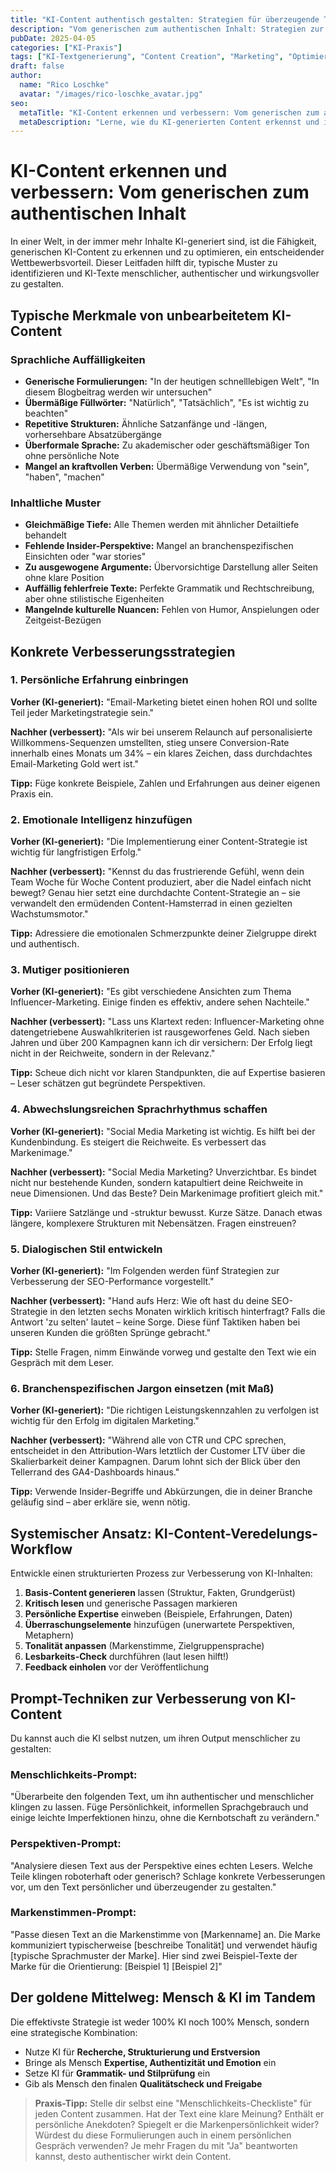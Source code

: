 ```yaml
---
title: "KI-Content authentisch gestalten: Strategien für überzeugende Texte"
description: "Vom generischen zum authentischen Inhalt: Strategien zur Optimierung KI-generierter Texte"
pubDate: 2025-04-05
categories: ["KI-Praxis"]
tags: ["KI-Textgenerierung", "Content Creation", "Marketing", "Optimierung", "Authentizität"]
draft: false
author:
  name: "Rico Loschke"
  avatar: "/images/rico-loschke_avatar.jpg"
seo:
  metaTitle: "KI-Content erkennen und verbessern: Vom generischen zum authentischen Inhalt"
  metaDescription: "Lerne, wie du KI-generierten Content erkennst und in authentische, wirkungsvolle Inhalte verwandelst - Praktische Strategien für Marketer"
---
```


# KI-Content erkennen und verbessern: Vom generischen zum authentischen Inhalt

In einer Welt, in der immer mehr Inhalte KI-generiert sind, ist die Fähigkeit, generischen KI-Content zu erkennen und zu optimieren, ein entscheidender Wettbewerbsvorteil. Dieser Leitfaden hilft dir, typische Muster zu identifizieren und KI-Texte menschlicher, authentischer und wirkungsvoller zu gestalten.

## Typische Merkmale von unbearbeitetem KI-Content

### Sprachliche Auffälligkeiten

- **Generische Formulierungen:** "In der heutigen schnelllebigen Welt", "In diesem Blogbeitrag werden wir untersuchen"
- **Übermäßige Füllwörter:** "Natürlich", "Tatsächlich", "Es ist wichtig zu beachten"
- **Repetitive Strukturen:** Ähnliche Satzanfänge und -längen, vorhersehbare Absatzübergänge
- **Überformale Sprache:** Zu akademischer oder geschäftsmäßiger Ton ohne persönliche Note
- **Mangel an kraftvollen Verben:** Übermäßige Verwendung von "sein", "haben", "machen"

### Inhaltliche Muster

- **Gleichmäßige Tiefe:** Alle Themen werden mit ähnlicher Detailtiefe behandelt
- **Fehlende Insider-Perspektive:** Mangel an branchenspezifischen Einsichten oder "war stories"
- **Zu ausgewogene Argumente:** Übervorsichtige Darstellung aller Seiten ohne klare Position
- **Auffällig fehlerfreie Texte:** Perfekte Grammatik und Rechtschreibung, aber ohne stilistische Eigenheiten
- **Mangelnde kulturelle Nuancen:** Fehlen von Humor, Anspielungen oder Zeitgeist-Bezügen

## Konkrete Verbesserungsstrategien

### 1. Persönliche Erfahrung einbringen

**Vorher (KI-generiert):**
"Email-Marketing bietet einen hohen ROI und sollte Teil jeder Marketingstrategie sein."

**Nachher (verbessert):**
"Als wir bei unserem Relaunch auf personalisierte Willkommens-Sequenzen umstellten, stieg unsere Conversion-Rate innerhalb eines Monats um 34% – ein klares Zeichen, dass durchdachtes Email-Marketing Gold wert ist."

**Tipp:** Füge konkrete Beispiele, Zahlen und Erfahrungen aus deiner eigenen Praxis ein.

### 2. Emotionale Intelligenz hinzufügen

**Vorher (KI-generiert):**
"Die Implementierung einer Content-Strategie ist wichtig für langfristigen Erfolg."

**Nachher (verbessert):**
"Kennst du das frustrierende Gefühl, wenn dein Team Woche für Woche Content produziert, aber die Nadel einfach nicht bewegt? Genau hier setzt eine durchdachte Content-Strategie an – sie verwandelt den ermüdenden Content-Hamsterrad in einen gezielten Wachstumsmotor."

**Tipp:** Adressiere die emotionalen Schmerzpunkte deiner Zielgruppe direkt und authentisch.

### 3. Mutiger positionieren

**Vorher (KI-generiert):**
"Es gibt verschiedene Ansichten zum Thema Influencer-Marketing. Einige finden es effektiv, andere sehen Nachteile."

**Nachher (verbessert):**
"Lass uns Klartext reden: Influencer-Marketing ohne datengetriebene Auswahlkriterien ist rausgeworfenes Geld. Nach sieben Jahren und über 200 Kampagnen kann ich dir versichern: Der Erfolg liegt nicht in der Reichweite, sondern in der Relevanz."

**Tipp:** Scheue dich nicht vor klaren Standpunkten, die auf Expertise basieren – Leser schätzen gut begründete Perspektiven.

### 4. Abwechslungsreichen Sprachrhythmus schaffen

**Vorher (KI-generiert):**
"Social Media Marketing ist wichtig. Es hilft bei der Kundenbindung. Es steigert die Reichweite. Es verbessert das Markenimage."

**Nachher (verbessert):**
"Social Media Marketing? Unverzichtbar. Es bindet nicht nur bestehende Kunden, sondern katapultiert deine Reichweite in neue Dimensionen. Und das Beste? Dein Markenimage profitiert gleich mit."

**Tipp:** Variiere Satzlänge und -struktur bewusst. Kurze Sätze. Danach etwas längere, komplexere Strukturen mit Nebensätzen. Fragen einstreuen?

### 5. Dialogischen Stil entwickeln

**Vorher (KI-generiert):**
"Im Folgenden werden fünf Strategien zur Verbesserung der SEO-Performance vorgestellt."

**Nachher (verbessert):**
"Hand aufs Herz: Wie oft hast du deine SEO-Strategie in den letzten sechs Monaten wirklich kritisch hinterfragt? Falls die Antwort 'zu selten' lautet – keine Sorge. Diese fünf Taktiken haben bei unseren Kunden die größten Sprünge gebracht."

**Tipp:** Stelle Fragen, nimm Einwände vorweg und gestalte den Text wie ein Gespräch mit dem Leser.

### 6. Branchenspezifischen Jargon einsetzen (mit Maß)

**Vorher (KI-generiert):**
"Die richtigen Leistungskennzahlen zu verfolgen ist wichtig für den Erfolg im digitalen Marketing."

**Nachher (verbessert):**
"Während alle von CTR und CPC sprechen, entscheidet in den Attribution-Wars letztlich der Customer LTV über die Skalierbarkeit deiner Kampagnen. Darum lohnt sich der Blick über den Tellerrand des GA4-Dashboards hinaus."

**Tipp:** Verwende Insider-Begriffe und Abkürzungen, die in deiner Branche geläufig sind – aber erkläre sie, wenn nötig.

## Systemischer Ansatz: KI-Content-Veredelungs-Workflow

Entwickle einen strukturierten Prozess zur Verbesserung von KI-Inhalten:

1. **Basis-Content generieren** lassen (Struktur, Fakten, Grundgerüst)
2. **Kritisch lesen** und generische Passagen markieren
3. **Persönliche Expertise** einweben (Beispiele, Erfahrungen, Daten)
4. **Überraschungselemente** hinzufügen (unerwartete Perspektiven, Metaphern)
5. **Tonalität anpassen** (Markenstimme, Zielgruppensprache)
6. **Lesbarkeits-Check** durchführen (laut lesen hilft!)
7. **Feedback einholen** vor der Veröffentlichung

## Prompt-Techniken zur Verbesserung von KI-Content

Du kannst auch die KI selbst nutzen, um ihren Output menschlicher zu gestalten:

### Menschlichkeits-Prompt:
"Überarbeite den folgenden Text, um ihn authentischer und menschlicher klingen zu lassen. Füge Persönlichkeit, informellen Sprachgebrauch und einige leichte Imperfektionen hinzu, ohne die Kernbotschaft zu verändern."

### Perspektiven-Prompt:
"Analysiere diesen Text aus der Perspektive eines echten Lesers. Welche Teile klingen roboterhaft oder generisch? Schlage konkrete Verbesserungen vor, um den Text persönlicher und überzeugender zu gestalten."

### Markenstimmen-Prompt:
"Passe diesen Text an die Markenstimme von [Markenname] an. Die Marke kommuniziert typischerweise [beschreibe Tonalität] und verwendet häufig [typische Sprachmuster der Marke]. Hier sind zwei Beispiel-Texte der Marke für die Orientierung: [Beispiel 1] [Beispiel 2]"

## Der goldene Mittelweg: Mensch & KI im Tandem

Die effektivste Strategie ist weder 100% KI noch 100% Mensch, sondern eine strategische Kombination:

- Nutze KI für **Recherche, Strukturierung und Erstversion**
- Bringe als Mensch **Expertise, Authentizität und Emotion** ein
- Setze KI für **Grammatik- und Stilprüfung** ein
- Gib als Mensch den finalen **Qualitätscheck und Freigabe**

> **Praxis-Tipp:** Stelle dir selbst eine "Menschlichkeits-Checkliste" für jeden Content zusammen. Hat der Text eine klare Meinung? Enthält er persönliche Anekdoten? Spiegelt er die Markenpersönlichkeit wider? Würdest du diese Formulierungen auch in einem persönlichen Gespräch verwenden? Je mehr Fragen du mit "Ja" beantworten kannst, desto authentischer wirkt dein Content.
